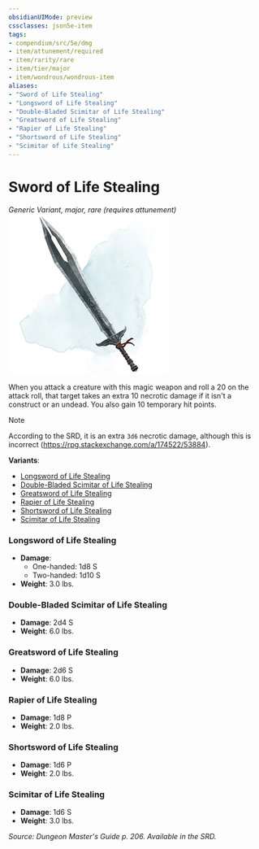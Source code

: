 ```yaml
---
obsidianUIMode: preview
cssclasses: json5e-item
tags:
- compendium/src/5e/dmg
- item/attunement/required
- item/rarity/rare
- item/tier/major
- item/wondrous/wondrous-item
aliases: 
- "Sword of Life Stealing"
- "Longsword of Life Stealing"
- "Double-Bladed Scimitar of Life Stealing"
- "Greatsword of Life Stealing"
- "Rapier of Life Stealing"
- "Shortsword of Life Stealing"
- "Scimitar of Life Stealing"
---
```

# Sword of Life Stealing
*Generic Variant, major, rare (requires attunement)*  
![](https://raw.githubusercontent.com/5etools-mirror-2/5etools-img/main/items/DMG/Sword%20of%20Life%20Stealing.webp#right)  


When you attack a creature with this magic weapon and roll a 20 on the attack roll, that target takes an extra 10 necrotic damage if it isn't a construct or an undead. You also gain 10 temporary hit points.

> [!note]
> According to the SRD, it is an extra `3d6` necrotic damage, although this is incorrect (https://rpg.stackexchange.com/a/174522/53884).

**Variants**:
- [Longsword of Life Stealing](#Longsword%20of%20Life%20Stealing)
- [Double-Bladed Scimitar of Life Stealing](#Double-Bladed%20Scimitar%20of%20Life%20Stealing)
- [Greatsword of Life Stealing](#Greatsword%20of%20Life%20Stealing)
- [Rapier of Life Stealing](#Rapier%20of%20Life%20Stealing)
- [Shortsword of Life Stealing](#Shortsword%20of%20Life%20Stealing)
- [Scimitar of Life Stealing](#Scimitar%20of%20Life%20Stealing)

### Longsword of Life Stealing

- **Damage**:
  - One-handed: 1d8 S
  - Two-handed: 1d10 S
- **Weight**: 3.0 lbs.

### Double-Bladed Scimitar of Life Stealing

- **Damage**: 2d4 S
- **Weight**: 6.0 lbs.

### Greatsword of Life Stealing

- **Damage**: 2d6 S
- **Weight**: 6.0 lbs.

### Rapier of Life Stealing

- **Damage**: 1d8 P
- **Weight**: 2.0 lbs.

### Shortsword of Life Stealing

- **Damage**: 1d6 P
- **Weight**: 2.0 lbs.

### Scimitar of Life Stealing

- **Damage**: 1d6 S
- **Weight**: 3.0 lbs.


*Source: Dungeon Master's Guide p. 206. Available in the SRD.*